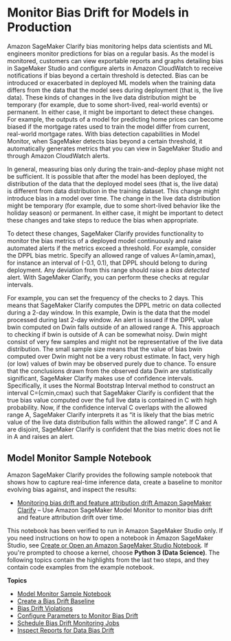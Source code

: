 # Monitor Bias Drift for Models in Production<a name="clarify-model-monitor-bias-drift"></a>

Amazon SageMaker Clarify bias monitoring helps data scientists and ML engineers monitor predictions for bias on a regular basis\. As the model is monitored, customers can view exportable reports and graphs detailing bias in SageMaker Studio and configure alerts in Amazon CloudWatch to receive notifications if bias beyond a certain threshold is detected\. Bias can be introduced or exacerbated in deployed ML models when the training data differs from the data that the model sees during deployment \(that is, the live data\)\. These kinds of changes in the live data distribution might be temporary \(for example, due to some short\-lived, real\-world events\) or permanent\. In either case, it might be important to detect these changes\. For example, the outputs of a model for predicting home prices can become biased if the mortgage rates used to train the model differ from current, real\-world mortgage rates\. With bias detection capabilities in Model Monitor, when SageMaker detects bias beyond a certain threshold, it automatically generates metrics that you can view in SageMaker Studio and through Amazon CloudWatch alerts\. 

In general, measuring bias only during the train\-and\-deploy phase might not be sufficient\. It is possible that after the model has been deployed, the distribution of the data that the deployed model sees \(that is, the live data\) is different from data distribution in the training dataset\. This change might introduce bias in a model over time\. The change in the live data distribution might be temporary \(for example, due to some short\-lived behavior like the holiday season\) or permanent\. In either case, it might be important to detect these changes and take steps to reduce the bias when appropriate\.

To detect these changes, SageMaker Clarify provides functionality to monitor the bias metrics of a deployed model continuously and raise automated alerts if the metrics exceed a threshold\. For example, consider the DPPL bias metric\. Specify an allowed range of values A=\(amin​,amax​\), for instance an interval of \(\-0\.1, 0\.1\), that DPPL should belong to during deployment\. Any deviation from this range should raise a *bias detected* alert\. With SageMaker Clarify, you can perform these checks at regular intervals\.

For example, you can set the frequency of the checks to 2 days\. This means that SageMaker Clarify computes the DPPL metric on data collected during a 2\-day window\. In this example, Dwin​ is the data that the model processed during last 2\-day window\. An alert is issued if the DPPL value bwin​ computed on Dwin​ falls outside of an allowed range A\. This approach to checking if bwin​ is outside of A can be somewhat noisy\. Dwin​ might consist of very few samples and might not be representative of the live data distribution\. The small sample size means that the value of bias bwin​ computed over Dwin​ might not be a very robust estimate\. In fact, very high \(or low\) values of bwin​ may be observed purely due to chance\. To ensure that the conclusions drawn from the observed data Dwin​ are statistically significant, SageMaker Clarify makes use of confidence intervals\. Specifically, it uses the Normal Bootstrap Interval method to construct an interval C=\(cmin​,cmax​\) such that SageMaker Clarify is confident that the true bias value computed over the full live data is contained in C with high probability\. Now, if the confidence interval C overlaps with the allowed range A, SageMaker Clarify interprets it as “it is likely that the bias metric value of the live data distribution falls within the allowed range”\. If C and A are disjoint, SageMaker Clarify is confident that the bias metric does not lie in A and raises an alert\.

## Model Monitor Sample Notebook<a name="clarify-model-monitor-sample-notebooks-bias-drift"></a>

Amazon SageMaker Clarify provides the following sample notebook that shows how to capture real\-time inference data, create a baseline to monitor evolving bias against, and inspect the results: 
+ [Monitoring bias drift and feature attribution drift Amazon SageMaker Clarify](https://sagemaker-examples.readthedocs.io/en/latest/sagemaker_model_monitor/fairness_and_explainability/SageMaker-Model-Monitor-Fairness-and-Explainability.html) – Use Amazon SageMaker Model Monitor to monitor bias drift and feature attribution drift over time\.

This notebook has been verified to run in Amazon SageMaker Studio only\. If you need instructions on how to open a notebook in Amazon SageMaker Studio, see [Create or Open an Amazon SageMaker Studio Notebook](notebooks-create-open.md)\. If you're prompted to choose a kernel, choose **Python 3 \(Data Science\)**\. The following topics contain the highlights from the last two steps, and they contain code examples from the example notebook\. 

**Topics**
+ [Model Monitor Sample Notebook](#clarify-model-monitor-sample-notebooks-bias-drift)
+ [Create a Bias Drift Baseline](clarify-model-monitor-bias-drift-baseline.md)
+ [Bias Drift Violations](clarify-model-monitor-bias-drift-violations.md)
+ [Configure Parameters to Monitor Bias Drift](clarify-config-json-monitor-bias-parameters.md)
+ [Schedule Bias Drift Monitoring Jobs](clarify-model-monitor-bias-drift-schedule.md)
+ [Inspect Reports for Data Bias Drift](clarify-model-monitor-bias-drift-report.md)